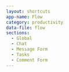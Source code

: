 ```yaml
---
layout: shortcuts
app-name: Flow
category: productivity
data-file: flow
sections:
  - Global
  - Chat
  - Message Form
  - Tasks
  - Comment Form
---
```

